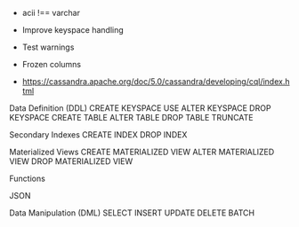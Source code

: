 
- acii !== varchar

- Improve keyspace handling

- Test warnings
- Frozen columns
- https://cassandra.apache.org/doc/5.0/cassandra/developing/cql/index.html


Data Definition (DDL)
CREATE KEYSPACE
USE
ALTER KEYSPACE
DROP KEYSPACE
CREATE TABLE
ALTER TABLE
DROP TABLE
TRUNCATE

Secondary Indexes
CREATE INDEX
DROP INDEX

Materialized Views
CREATE MATERIALIZED VIEW
ALTER MATERIALIZED VIEW
DROP MATERIALIZED VIEW

Functions

JSON

Data Manipulation (DML)
SELECT
INSERT
UPDATE
DELETE
BATCH

